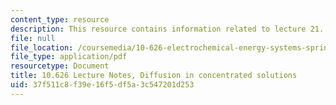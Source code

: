 ```yaml
---
content_type: resource
description: This resource contains information related to lecture 21.
file: null
file_location: /coursemedia/10-626-electrochemical-energy-systems-spring-2014/37f511c8f39e16f5df5a3c547201d253_MIT10_626S14_S11lec21.pdf
file_type: application/pdf
resourcetype: Document
title: 10.626 Lecture Notes, Diffusion in concentrated solutions
uid: 37f511c8-f39e-16f5-df5a-3c547201d253
---
```

